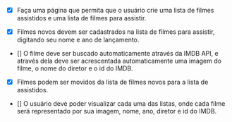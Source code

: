 - [x] Faça uma página que permita que o usuário crie uma lista de filmes assistidos e uma lista de filmes para assistir.

- [x] Filmes novos devem ser cadastrados na lista de filmes para assistir, digitando seu nome e ano de lançamento.

- [] O filme deve ser buscado automaticamente através da IMDB API, e através dela deve ser acrescentada automaticamente uma imagem do filme, o nome do diretor e o id do IMDB.

- [x] Filmes podem ser movidos da lista de filmes novos para a lista de assistidos.

- [] O usuário deve poder visualizar cada uma das listas, onde cada filme será representado por sua imagem, nome, ano, diretor e id do IMDB.
